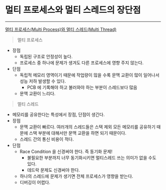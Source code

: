 # 멀티 프로세스와 멀티 스레드의 장단점
---

[멀티 프로세스(Multi Process)와 멀티 스레드(Multi Thread)](https://wooody92.github.io/os/%EB%A9%80%ED%8B%B0-%ED%94%84%EB%A1%9C%EC%84%B8%EC%8A%A4%EC%99%80-%EB%A9%80%ED%8B%B0-%EC%8A%A4%EB%A0%88%EB%93%9C/)

> 멀티 프로세스

- 장점
    - 독립된 구조로 안정성이 높다.
    - 프로세스 중 하나에 문제가 생겨도 다른 프로세스에 영향 주지 않는다.
- 단점
    - 독립적 메모리 영역이기 때문에 작업량이 많을 수록 문맥 교환이 많이 일어나서 성능 저하 발생할 수 있다.
        - PCB 에 기록해야 하고 불러와야 하는 부분이 스레드보다 많음
    - 문맥 교환이 느리다.

> 멀티 스레드

- 메모리를 공유한다는 특성에서 장점, 단점이 생긴다.
- 장점
    - 문맥 교환이 빠르다. 여러개의 스레드들은 스택 제외 모든 메모리를 공유하기 때문에 스택 부분에 대해서만 문맥 교환을 하면 되기 때문이다.
    - 스레드 간의 통신 비용이 적다.
- 단점
    - Race Condition 을 신경써야 한다. 즉 동기화 문제!
        - 불필요한 부분까지 너무 동기화시키면 멀티스레드 쓰는 의미가 없을 수도 있다.
        - 데드락 문제도 신경써야 한다.
    - 하나의 스레드에 문제가 생기면 전체 프로세스가 영향을 받는다.
    - 디버깅이 어렵다.